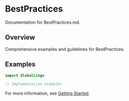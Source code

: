 # BestPractices 

Documentation for BestPractices.md.

## Overview

Comprehensive examples and guidelines for BestPractices.

## Examples

```swift
import GlobalLingo

// Implementation examples
```

For more information, see [Getting Started](../Documentation/GettingStarted.md).
